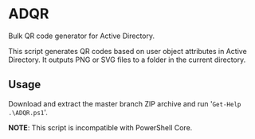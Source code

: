 # ADQR

Bulk QR code generator for Active Directory.

This script generates QR codes based on user object attributes in Active Directory.
It outputs PNG or SVG files to a folder in the current directory.

## Usage

Download and extract the master branch ZIP archive and run '`Get-Help .\ADQR.ps1`'.

**NOTE**: This script is incompatible with PowerShell Core.
